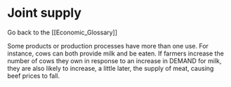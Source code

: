 # Joint supply

Go back to the [[Economic_Glossary]]


Some products or production processes have more than one use. For instance, cows can both provide milk and be eaten. If farmers increase the number of cows they own in response to an increase in DEMAND for milk, they are also likely to increase, a little later, the supply of meat, causing beef prices to fall.

